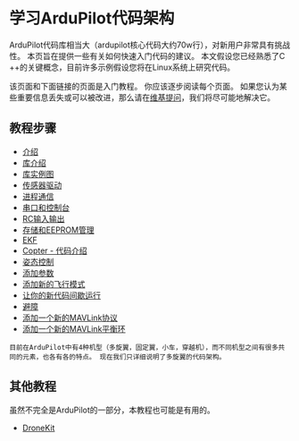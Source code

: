 # 学习ArduPilot代码架构

ArduPilot代码库相当大（ardupilot核心代码大约70w行），对新用户非常具有挑战性。 本页旨在提供一些有关如何快速入门代码的建议。 本文假设您已经熟悉了C ++的关键概念，目前许多示例假设您将在Linux系统上研究代码。


该页面和下面链接的页面是入门教程。 你应该逐步阅读每个页面。 如果您认为某些重要信息丢失或可以被改进，那么请在[维基提问](https://github.com/ArduPilot/ardupilot_wiki/issues)，我们将尽可能地解决它。

## 教程步骤

* [介绍](Dev/4_1_learning-ardupilot-introduction.md)
* [库介绍](Dev/4_2_apmcopter-programming-libraries.md)
* [库实例图]()
* [传感器驱动]()
* [进程通信]()
* [串口和控制台]()
* [RC输入输出]()
* [存储和EEPROM管理]()
* [EKF]()
* [Copter - 代码介绍]()
* [姿态控制]()
* [添加参数]()
* [添加新的飞行模式]()
* [让你的新代码间歇运行]()
* [避障]()
* [添加一个新的MAVLink协议]()
* [添加一个新的MAVLink平衡环]()

```
目前在ArduPilot中有4种机型（多旋翼，固定翼，小车，穿越机），而不同机型之间有很多共同的元素，也各有各的特点。 现在我们只详细说明了多旋翼的代码架构。
```

## 其他教程

虽然不完全是ArduPilot的一部分，本教程也可能是有用的。

* [DroneKit](http://python.dronekit.io/)

